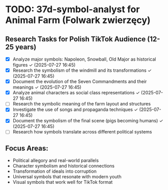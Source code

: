 # TODO: 37d-symbol-analyst for Animal Farm (Folwark zwierzęcy)

## Research Tasks for Polish TikTok Audience (12-25 years)

- [x] Analyze major symbols: Napoleon, Snowball, Old Major as historical figures ✓ (2025-07-27 16:45)
- [x] Research the symbolism of the windmill and its transformations ✓ (2025-07-27 16:45)
- [x] Document the evolution of the Seven Commandments and their meanings ✓ (2025-07-27 16:45)
- [x] Analyze animal characters as social class representations ✓ (2025-07-27 16:45)
- [ ] Research the symbolic meaning of the farm layout and structures
- [x] Investigate the use of songs and propaganda techniques ✓ (2025-07-27 16:45)
- [x] Document the symbolism of the final scene (pigs becoming humans) ✓ (2025-07-27 16:45)
- [ ] Research how symbols translate across different political systems

## Focus Areas:
- Political allegory and real-world parallels
- Character symbolism and historical connections
- Transformation of ideals into corruption
- Universal symbols that resonate with modern youth
- Visual symbols that work well for TikTok format
